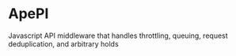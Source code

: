 ApePI
=====

Javascript API middleware that handles throttling, queuing, request deduplication, and arbitrary holds
